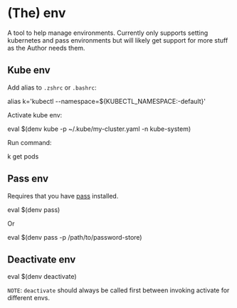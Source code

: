 # (The) env

A tool to help manage environments. Currently only supports setting
kubernetes and pass environments but will likely get support for more stuff as
the Author needs them.

## Kube env

Add alias to `.zshrc` or `.bashrc`:

  alias k='kubectl --namespace=${KUBECTL_NAMESPACE:-default}'

Activate kube env:

  eval $(denv kube -p ~/.kube/my-cluster.yaml -n kube-system)

Run command:

  k get pods

## Pass env

Requires that you have [pass](https://www.passwordstore.org/) installed.

  eval $(denv pass)

Or

  eval $(denv pass -p /path/to/password-store)

## Deactivate env

  eval $(denv deactivate)

`NOTE`: `deactivate` should always be called first between invoking activate for different envs.

